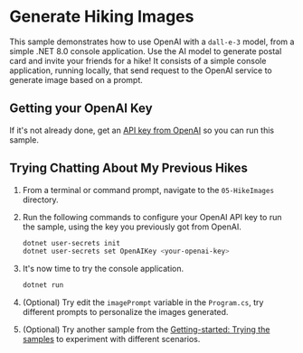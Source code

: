 # Generate Hiking Images

This sample demonstrates how to use OpenAI with a `dall-e-3` model, from a simple .NET 8.0 console application. Use the AI model to generate postal card and invite your friends for a hike! It consists of a simple console application, running locally, that send request to the OpenAI service to generate image based on a prompt. 

## Getting your OpenAI Key

If it's not already done, get an [API key from OpenAI](https://platform.openai.com/docs/quickstart/account-setup) so you can run this sample.

## Trying Chatting About My Previous Hikes 

1. From a terminal or command prompt, navigate to the `05-HikeImages` directory.

1. Run the following commands to configure your OpenAI API key to run the sample, using the key you previously got from OpenAI.
	```bash
	dotnet user-secrets init
	dotnet user-secrets set OpenAIKey <your-openai-key>
	```
   
1. It's now time to try the console application.
	```bash
	dotnet run
	```

3. (Optional) Try edit the `imagePrompt` variable in the `Program.cs`, try different prompts to personalize the images generated.

4. (Optional) Try another sample from the [Getting-started: Trying the samples](../README.md#trying-the-samples) to experiment with different scenarios.
